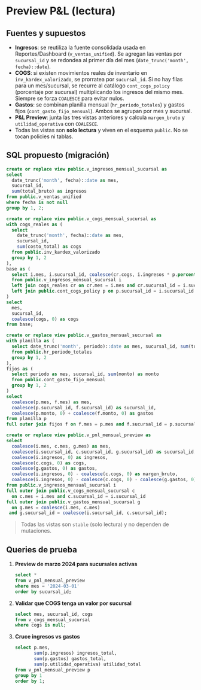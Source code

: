 # Preview P&L (lectura)

## Fuentes y supuestos

- **Ingresos**: se reutiliza la fuente consolidada usada en Reportes/Dashboard (`v_ventas_unified`). Se agregan las ventas por `sucursal_id` y se redondea al primer día del mes (`date_trunc('month', fecha)::date`).
- **COGS**: si existen movimientos reales de inventario en `inv_kardex_valorizado`, se prorratea por `sucursal_id`. Si no hay filas para un mes/sucursal, se recurre al catálogo `cont_cogs_policy` (porcentaje por sucursal) multiplicando los ingresos del mismo mes. Siempre se forza `COALESCE` para evitar nulos.
- **Gastos**: se combinan planilla mensual (`hr_periodo_totales`) y gastos fijos (`cont_gasto_fijo_mensual`). Ambos se agrupan por mes y sucursal.
- **P&L Preview**: junta las tres vistas anteriores y calcula `margen_bruto` y `utilidad_operativa` con `COALESCE`.
- Todas las vistas son **solo lectura** y viven en el esquema `public`. No se tocan policies ni tablas.

## SQL propuesto (migración)

```sql
create or replace view public.v_ingresos_mensual_sucursal as
select
  date_trunc('month', fecha)::date as mes,
  sucursal_id,
  sum(total_bruto) as ingresos
from public.v_ventas_unified
where fecha is not null
group by 1, 2;

create or replace view public.v_cogs_mensual_sucursal as
with cogs_reales as (
  select
    date_trunc('month', fecha)::date as mes,
    sucursal_id,
    sum(costo_total) as cogs
  from public.inv_kardex_valorizado
  group by 1, 2
),
base as (
  select i.mes, i.sucursal_id, coalesce(cr.cogs, i.ingresos * p.percent) as cogs
  from public.v_ingresos_mensual_sucursal i
  left join cogs_reales cr on cr.mes = i.mes and cr.sucursal_id = i.sucursal_id
  left join public.cont_cogs_policy p on p.sucursal_id = i.sucursal_id
)
select
  mes,
  sucursal_id,
  coalesce(cogs, 0) as cogs
from base;

create or replace view public.v_gastos_mensual_sucursal as
with planilla as (
  select date_trunc('month', periodo)::date as mes, sucursal_id, sum(total_planilla) as monto
  from public.hr_periodo_totales
  group by 1, 2
),
fijos as (
  select periodo as mes, sucursal_id, sum(monto) as monto
  from public.cont_gasto_fijo_mensual
  group by 1, 2
)
select
  coalesce(p.mes, f.mes) as mes,
  coalesce(p.sucursal_id, f.sucursal_id) as sucursal_id,
  coalesce(p.monto, 0) + coalesce(f.monto, 0) as gastos
from planilla p
full outer join fijos f on f.mes = p.mes and f.sucursal_id = p.sucursal_id;

create or replace view public.v_pnl_mensual_preview as
select
  coalesce(i.mes, c.mes, g.mes) as mes,
  coalesce(i.sucursal_id, c.sucursal_id, g.sucursal_id) as sucursal_id,
  coalesce(i.ingresos, 0) as ingresos,
  coalesce(c.cogs, 0) as cogs,
  coalesce(g.gastos, 0) as gastos,
  coalesce(i.ingresos, 0) - coalesce(c.cogs, 0) as margen_bruto,
  coalesce(i.ingresos, 0) - coalesce(c.cogs, 0) - coalesce(g.gastos, 0) as utilidad_operativa
from public.v_ingresos_mensual_sucursal i
full outer join public.v_cogs_mensual_sucursal c
  on c.mes = i.mes and c.sucursal_id = i.sucursal_id
full outer join public.v_gastos_mensual_sucursal g
  on g.mes = coalesce(i.mes, c.mes)
 and g.sucursal_id = coalesce(i.sucursal_id, c.sucursal_id);
```

> Todas las vistas son `stable` (solo lectura) y no dependen de mutaciones.

## Queries de prueba

1. **Preview de marzo 2024 para sucursales activas**
   ```sql
   select *
   from v_pnl_mensual_preview
   where mes = '2024-03-01'
   order by sucursal_id;
   ```
2. **Validar que COGS tenga un valor por sucursal**
   ```sql
   select mes, sucursal_id, cogs
   from v_cogs_mensual_sucursal
   where cogs is null;
   ```
3. **Cruce ingresos vs gastos**
   ```sql
   select p.mes,
          sum(p.ingresos) ingresos_total,
          sum(p.gastos) gastos_total,
          sum(p.utilidad_operativa) utilidad_total
   from v_pnl_mensual_preview p
   group by 1
   order by 1;
   ```
